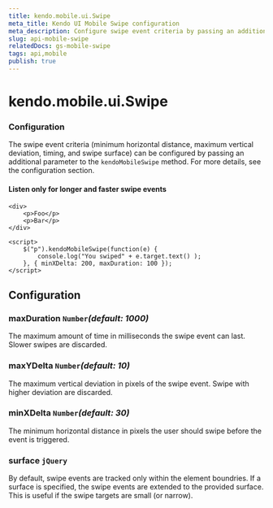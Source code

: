 ```yaml
---
title: kendo.mobile.ui.Swipe
meta_title: Kendo UI Mobile Swipe configuration
meta_description: Configure swipe event criteria by passing an additional parameter for minimum horizontal distance, maximum vertical deviation, timing, and swipe surface.
slug: api-mobile-swipe
relatedDocs: gs-mobile-swipe
tags: api,mobile
publish: true
---
```


# kendo.mobile.ui.Swipe

### Configuration

The swipe event criteria (minimum horizontal distance, maximum vertical deviation, timing, and swipe surface) can be configured by passing an additional parameter to the `kendoMobileSwipe` method. For more details, see the configuration section.

#### Listen only for longer and faster swipe events

    <div>
        <p>Foo</p>
        <p>Bar</p>
    </div>

    <script>
        $("p").kendoMobileSwipe(function(e) {
            console.log("You swiped" + e.target.text() );
        }, { minXDelta: 200, maxDuration: 100 });
    </script>

## Configuration

### maxDuration `Number`*(default: 1000)*

 The maximum amount of time in milliseconds the swipe event can last. Slower swipes are discarded.

### maxYDelta `Number`*(default: 10)*

 The maximum vertical deviation in pixels of the swipe event. Swipe with higher deviation are discarded.

### minXDelta `Number`*(default: 30)*

 The minimum horizontal distance in pixels the user should swipe before the event is triggered.

### surface `jQuery`

By default, swipe events are tracked only within the element boundries. If a surface is specified, the swipe events are extended to the provided surface. This is useful if  the swipe targets are small (or narrow).
